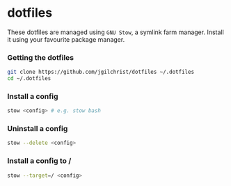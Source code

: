 # dotfiles

These dotfiles are managed using `GNU Stow`, a symlink farm manager. Install it using your favourite package manager.

### Getting the dotfiles

```sh
git clone https://github.com/jgilchrist/dotfiles ~/.dotfiles
cd ~/.dotfiles
```

### Install a config

```sh
stow <config> # e.g. stow bash
```

### Uninstall a config

```sh
stow --delete <config>
```

### Install a config to /

```sh
stow --target=/ <config>
```
